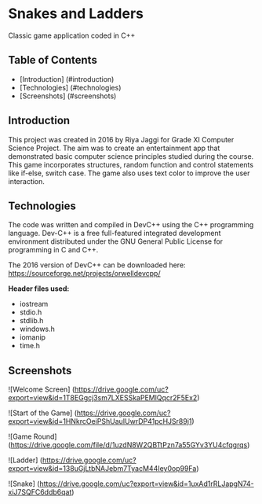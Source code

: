 # Snakes and Ladders

Classic game application coded in C++


## Table of Contents

* [Introduction] (#introduction)
* [Technologies] (#technologies)
* [Screenshots] (#screenshots)
    
<a name="introduction"></a>
## Introduction

This project was created in 2016 by Riya Jaggi for Grade XI Computer Science Project. The aim was to create an entertainment app that demonstrated basic computer science principles studied during the course. This game incorporates structures, random function and control statements like if-else, switch case. The game also uses text color to improve the user interaction. 

<a name="technologies"></a>
## Technologies

The code was written and compiled in DevC++ using the C++ programming language. Dev-C++ is a free full-featured integrated development environment distributed under the GNU General Public License for programming in C and C++. 

The 2016 version of DevC++ can be downloaded here: <https://sourceforge.net/projects/orwelldevcpp/>


**Header files used:**
- iostream
- stdio.h
- stdlib.h
- windows.h
- iomanip
- time.h

<a name="screenshots"></a>
## Screenshots

![Welcome Screen]  (https://drive.google.com/uc?export=view&id=1T8EGgcj3sm7LXESSkaPEMlQqcr2F5Ex2)

![Start of the Game] (https://drive.google.com/uc?export=view&id=1HNkrcOeiPShUauIUwrDP41pcHJSr89j1)

![Game Round] (https://drive.google.com/file/d/1uzdN8W2QBTtPzn7a55GYv3YU4cfqgrqs)

![Ladder] (https://drive.google.com/uc?export=view&id=138uGjLtbNAJebm7TyacM44Iey0op99Fa)

![Snake] (https://drive.google.com/uc?export=view&id=1uxAd1rRLJapgN74-xiJ7SQFC6ddb6qat)


